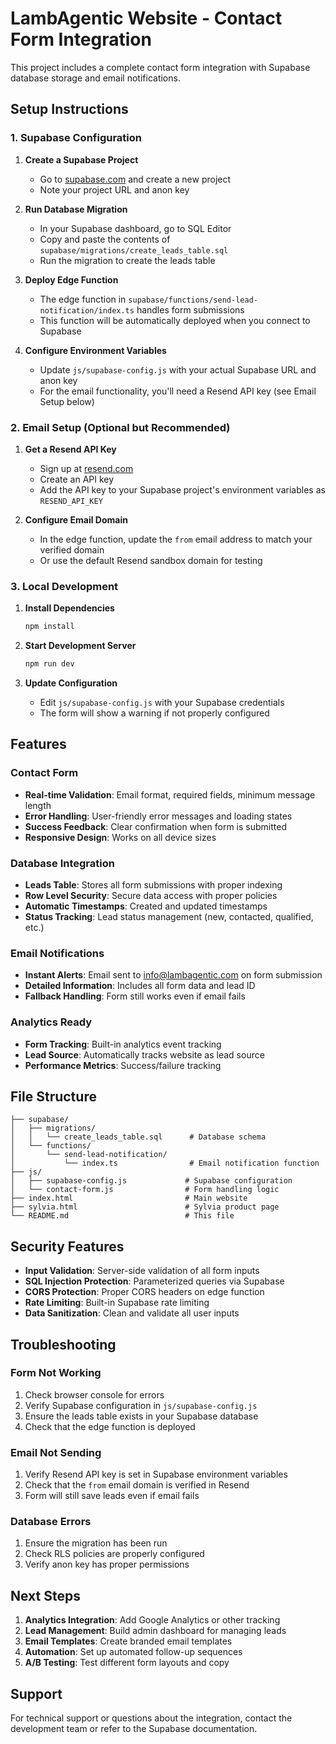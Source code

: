 # LambAgentic Website - Contact Form Integration

This project includes a complete contact form integration with Supabase database storage and email notifications.

## Setup Instructions

### 1. Supabase Configuration

1. **Create a Supabase Project**
   - Go to [supabase.com](https://supabase.com) and create a new project
   - Note your project URL and anon key

2. **Run Database Migration**
   - In your Supabase dashboard, go to SQL Editor
   - Copy and paste the contents of `supabase/migrations/create_leads_table.sql`
   - Run the migration to create the leads table

3. **Deploy Edge Function**
   - The edge function in `supabase/functions/send-lead-notification/index.ts` handles form submissions
   - This function will be automatically deployed when you connect to Supabase

4. **Configure Environment Variables**
   - Update `js/supabase-config.js` with your actual Supabase URL and anon key
   - For the email functionality, you'll need a Resend API key (see Email Setup below)

### 2. Email Setup (Optional but Recommended)

1. **Get a Resend API Key**
   - Sign up at [resend.com](https://resend.com)
   - Create an API key
   - Add the API key to your Supabase project's environment variables as `RESEND_API_KEY`

2. **Configure Email Domain**
   - In the edge function, update the `from` email address to match your verified domain
   - Or use the default Resend sandbox domain for testing

### 3. Local Development

1. **Install Dependencies**
   ```bash
   npm install
   ```

2. **Start Development Server**
   ```bash
   npm run dev
   ```

3. **Update Configuration**
   - Edit `js/supabase-config.js` with your Supabase credentials
   - The form will show a warning if not properly configured

## Features

### Contact Form
- **Real-time Validation**: Email format, required fields, minimum message length
- **Error Handling**: User-friendly error messages and loading states
- **Success Feedback**: Clear confirmation when form is submitted
- **Responsive Design**: Works on all device sizes

### Database Integration
- **Leads Table**: Stores all form submissions with proper indexing
- **Row Level Security**: Secure data access with proper policies
- **Automatic Timestamps**: Created and updated timestamps
- **Status Tracking**: Lead status management (new, contacted, qualified, etc.)

### Email Notifications
- **Instant Alerts**: Email sent to info@lambagentic.com on form submission
- **Detailed Information**: Includes all form data and lead ID
- **Fallback Handling**: Form still works even if email fails

### Analytics Ready
- **Form Tracking**: Built-in analytics event tracking
- **Lead Source**: Automatically tracks website as lead source
- **Performance Metrics**: Success/failure tracking

## File Structure

```
├── supabase/
│   ├── migrations/
│   │   └── create_leads_table.sql      # Database schema
│   └── functions/
│       └── send-lead-notification/
│           └── index.ts                # Email notification function
├── js/
│   ├── supabase-config.js             # Supabase configuration
│   └── contact-form.js                # Form handling logic
├── index.html                         # Main website
├── sylvia.html                        # Sylvia product page
└── README.md                          # This file
```

## Security Features

- **Input Validation**: Server-side validation of all form inputs
- **SQL Injection Protection**: Parameterized queries via Supabase
- **CORS Protection**: Proper CORS headers on edge function
- **Rate Limiting**: Built-in Supabase rate limiting
- **Data Sanitization**: Clean and validate all user inputs

## Troubleshooting

### Form Not Working
1. Check browser console for errors
2. Verify Supabase configuration in `js/supabase-config.js`
3. Ensure the leads table exists in your Supabase database
4. Check that the edge function is deployed

### Email Not Sending
1. Verify Resend API key is set in Supabase environment variables
2. Check that the `from` email domain is verified in Resend
3. Form will still save leads even if email fails

### Database Errors
1. Ensure the migration has been run
2. Check RLS policies are properly configured
3. Verify anon key has proper permissions

## Next Steps

1. **Analytics Integration**: Add Google Analytics or other tracking
2. **Lead Management**: Build admin dashboard for managing leads
3. **Email Templates**: Create branded email templates
4. **Automation**: Set up automated follow-up sequences
5. **A/B Testing**: Test different form layouts and copy

## Support

For technical support or questions about the integration, contact the development team or refer to the Supabase documentation.